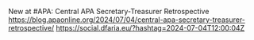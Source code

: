 New at #APA: Central APA Secretary-Treasurer Retrospective https://blog.apaonline.org/2024/07/04/central-apa-secretary-treasurer-retrospective/ https://social.dfaria.eu/?hashtag=2024-07-04T12:00:04Z